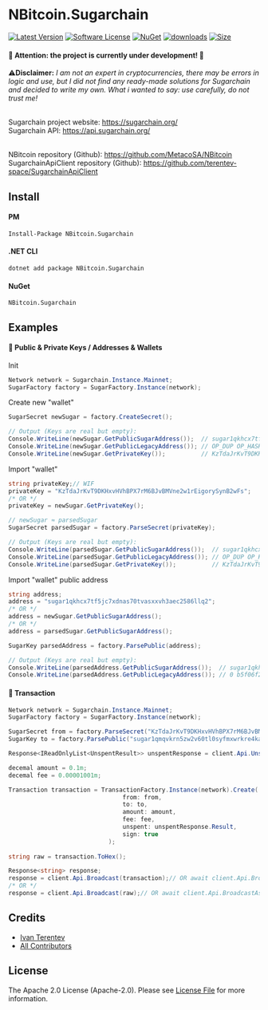 # NBitcoin.Sugarchain

[![Latest Version](https://img.shields.io/github/v/tag/terentev-space/NBitcoin.Sugarchain)](https://github.com/terentev-space/NBitcoin.Sugarchain/releases)
[![Software License](https://img.shields.io/badge/license-Apache_2.0-brightgreen.svg)](LICENSE)
[![NuGet](https://img.shields.io/nuget/v/NBitcoin.Sugarchain.svg)](https://www.nuget.org/packages/NBitcoin.Sugarchain) 
[![downloads](https://img.shields.io/nuget/dt/NBitcoin.Sugarchain)](https://www.nuget.org/packages/NBitcoin.Sugarchain) 
[![Size](https://img.shields.io/github/repo-size/terentev-space/NBitcoin.Sugarchain.svg)]()
#### 🚧 Attention: the project is currently under development! 🚧

⚠️**Disclaimer:** _I am not an expert in cryptocurrencies, there may be errors in logic and use, but I did not find any ready-made solutions for Sugarchain and decided to write my own. What i wanted to say: use carefully, do not trust me!_

<br/>Sugarchain project website: https://sugarchain.org/
<br/>Sugarchain API: https://api.sugarchain.org/

<br/>NBitcoin repository (Github): https://github.com/MetacoSA/NBitcoin
<br/>SugarchainApiClient repository (Github): https://github.com/terentev-space/SugarchainApiClient

## Install

#### PM
```
Install-Package NBitcoin.Sugarchain
```

#### .NET CLI
```
dotnet add package NBitcoin.Sugarchain
```

#### NuGet
```
NBitcoin.Sugarchain
```

## Examples

#### 🔶 Public & Private Keys / Addresses & Wallets
Init
```c#
Network network = Sugarchain.Instance.Mainnet;
SugarFactory factory = SugarFactory.Instance(network);
```
Create new "wallet"
```c#
SugarSecret newSugar = factory.CreateSecret();

// Output (Keys are real but empty):
Console.WriteLine(newSugar.GetPublicSugarAddress());  // sugar1qkhcx7tf5jc7xdnas70tvasxxvh3aec2586llq2
Console.WriteLine(newSugar.GetPublicLegacyAddress()); // OP_DUP OP_HASH160 b5f06f2d34963c66cfb0f3d6cec0c665e3dce154 OP_EQUALVERIFY OP_CHECKSIG
Console.WriteLine(newSugar.GetPrivateKey());          // KzTdaJrKvT9DKHxvHVhBPX7rM6BJvBMVne2w1rEigorySynB2wFs
```
Import "wallet"
```c#
string privateKey;// WIF
privateKey = "KzTdaJrKvT9DKHxvHVhBPX7rM6BJvBMVne2w1rEigorySynB2wFs";
/* OR */
privateKey = newSugar.GetPrivateKey();

// newSugar ≈ parsedSugar
SugarSecret parsedSugar = factory.ParseSecret(privateKey);

// Output (Keys are real but empty):
Console.WriteLine(parsedSugar.GetPublicSugarAddress());  // sugar1qkhcx7tf5jc7xdnas70tvasxxvh3aec2586llq2
Console.WriteLine(parsedSugar.GetPublicLegacyAddress()); // OP_DUP OP_HASH160 b5f06f2d34963c66cfb0f3d6cec0c665e3dce154 OP_EQUALVERIFY OP_CHECKSIG
Console.WriteLine(parsedSugar.GetPrivateKey());          // KzTdaJrKvT9DKHxvHVhBPX7rM6BJvBMVne2w1rEigorySynB2wFs
```
Import "wallet" public address
```c#
string address;
address = "sugar1qkhcx7tf5jc7xdnas70tvasxxvh3aec2586llq2";
/* OR */
address = newSugar.GetPublicSugarAddress();
/* OR */
address = parsedSugar.GetPublicSugarAddress();

SugarKey parsedAddress = factory.ParsePublic(address);

// Output (Keys are real but empty):
Console.WriteLine(parsedAddress.GetPublicSugarAddress());  // sugar1qkhcx7tf5jc7xdnas70tvasxxvh3aec2586llq2
Console.WriteLine(parsedAddress.GetPublicLegacyAddress()); // 0 b5f06f2d34963c66cfb0f3d6cec0c665e3dce154
```
#### 🔶 Transaction
```c#
Network network = Sugarchain.Instance.Mainnet;
SugarFactory factory = SugarFactory.Instance(network);

SugarSecret from = factory.ParseSecret("KzTdaJrKvT9DKHxvHVhBPX7rM6BJvBMVne2w1rEigorySynB2wFs");
SugarKey to = factory.ParsePublic("sugar1qmqvkrn5zw2v60tl0syfmxwrkre4kagpak0t9s5");

Response<IReadOnlyList<UnspentResult>> unspentResponse = client.Api.Unspent(from);

decemal amount = 0.1m;
decemal fee = 0.00001001m;

Transaction transaction = TransactionFactory.Instance(network).Create(
                                from: from,
                                to: to,
                                amount: amount,
                                fee: fee,
                                unspent: unspentResponse.Result,
                                sign: true
                            );
                            
string raw = transaction.ToHex();

Response<string> response;
response = client.Api.Broadcast(transaction);// OR await client.Api.BroadcastAsync(transaction)
/* OR */
response = client.Api.Broadcast(raw);// OR await client.Api.BroadcastAsync(raw)
```

## Credits

- [Ivan Terentev](https://github.com/terentev-space)
- [All Contributors](https://github.com/terentev-space/SugarchainApiClient/contributors)

## License

The Apache 2.0 License (Apache-2.0). Please see [License File](LICENSE) for more information.
